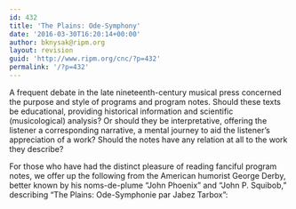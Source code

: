 ```yaml
---
id: 432
title: 'The Plains: Ode-Symphony'
date: '2016-03-30T16:20:14+00:00'
author: bknysak@ripm.org
layout: revision
guid: 'http://www.ripm.org/cnc/?p=432'
permalink: '/?p=432'
---
```


A frequent debate in the late nineteenth-century musical press concerned the purpose and style of programs and program notes. Should these texts be educational, providing historical information and scientific (musicological) analysis? Or should they be interpretative, offering the listener a corresponding narrative, a mental journey to aid the listener’s appreciation of a work? Should the notes have any relation at all to the work they describe?

For those who have had the distinct pleasure of reading fanciful program notes, we offer up the following from the American humorist George Derby, better known by his noms-de-plume “John Phoenix” and “John P. Squibob,” describing “The Plains: Ode-Symphonie par Jabez Tarbox”: